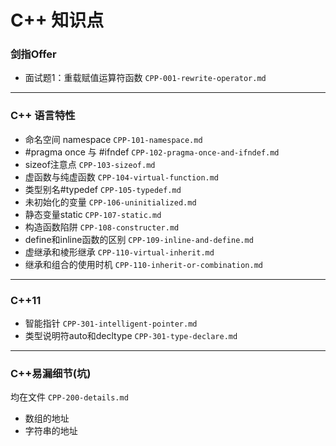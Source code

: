 # C++ 知识点


### 剑指Offer

- 面试题1：重载赋值运算符函数   `CPP-001-rewrite-operator.md`


-----
### C++ 语言特性

- 命名空间 namespace	`CPP-101-namespace.md`
- #pragma once 与 #ifndef	`CPP-102-pragma-once-and-ifndef.md`
- sizeof注意点	`CPP-103-sizeof.md`
- 虚函数与纯虚函数 `CPP-104-virtual-function.md`
- 类型别名#typedef	`CPP-105-typedef.md`
- 未初始化的变量	`CPP-106-uninitialized.md`
- 静态变量static	`CPP-107-static.md`
- 构造函数陷阱	`CPP-108-constructer.md`
- define和inline函数的区别	`CPP-109-inline-and-define.md`
- 虚继承和棱形继承	`CPP-110-virtual-inherit.md`
- 继承和组合的使用时机	`CPP-110-inherit-or-combination.md`

-----
### C++11

- 智能指针	`CPP-301-intelligent-pointer.md`
- 类型说明符auto和decltype	`CPP-301-type-declare.md`

-----
### C++易漏细节(坑)
均在文件 `CPP-200-details.md`
- 数组的地址
- 字符串的地址

